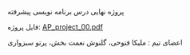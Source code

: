 پروژه نهایی درس برنامه نویسی پیشرفته

فایل پروژه:
[AP_project_00.pdf](https://github.com/MelikaFotoohi/AP-FinalProject/files/6720639/AP_project_00.pdf)

اعضای تیم : 
ملیکا فتوحی،
گلنوش نعمت بخش،
پرتو سبزواری
